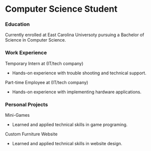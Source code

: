 
# Computer Science Student

### Education
Currently enrolled at East Carolina Universoty pursuing a Bachelor of Science in Computer Science.

### Work Experience
Temporary Intern at (IT/tech company)
- Hands-on experience with trouble shooting and technical support.

Part-time Employee at (IT/tech company)
- Hands-on experience with implementing hardware applications. 
  
### Personal Projects
Mini-Games
- Learned and applied technical skills in game programing.
  
Custom Furniture Website
- Learned and applied technical skills in website design.

